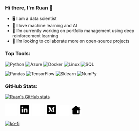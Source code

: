 ### Hi there, I'm Ruan 👋

- 🖥 I am a data scientist
- 🧠 I love machine learning and AI
- 🔭 I’m currently working on portfolio management using deep reinforcement learning
- 👯 I’m looking to collaborate more on open-source projects

### Top Tools:
![Python](https://img.shields.io/badge/-Python-000?&logo=Python&style=for-the-badge)
![Azure](https://img.shields.io/badge/-Azure-000?&logo=microsoftazure&style=for-the-badge)
![Docker](https://img.shields.io/badge/-Docker-000?&logo=Docker&style=for-the-badge)
![Linux](https://img.shields.io/badge/-Linux-000?&logo=Linux&style=for-the-badge)
![SQL](https://img.shields.io/badge/-SQL-000?&logo=mysql&style=for-the-badge)

![Pandas](https://img.shields.io/badge/-Pandas-000?&logo=pandas&style=for-the-badge)
![TensorFlow](https://img.shields.io/badge/-TensorFlow-000?&logo=TensorFlow&style=for-the-badge)
![Sklearn](https://img.shields.io/badge/-Sklearn-000?&logo=scikitlearn&style=for-the-badge)
![NumPy](https://img.shields.io/badge/-NumPy-000?&logo=numpy&style=for-the-badge)

### GitHub Stats:
[![Ruan's GitHub stats](https://github-readme-stats.vercel.app/api?username=ruankie&show_icons=true&theme=slateorange&count_private=true&include_all_commits=true)](https://github.com/anuraghazra/github-readme-stats)

[<img src='icons/linkedin-light.svg' alt='linkedin' height='40'>](https://www.linkedin.com/in/ruan-pretorius/#gh-dark-mode-only)
[<img src='icons/linkedin-dark.svg' alt='linkedin' height='40'>](https://www.linkedin.com/in/ruan-pretorius/#gh-light-mode-only)
[<img src='icons/medium-light.svg' alt='linkedin' height='40'>](https://medium.com/@ruankie#gh-dark-mode-only)
[<img src='icons/medium-dark.svg' alt='linkedin' height='40'>](https://medium.com/@ruankie#gh-light-mode-only)
[<img src='icons/home-light.svg' alt='linkedin' height='35'>](https://ruankie.github.io/#gh-dark-mode-only)
[<img src='icons/home-dark.svg' alt='linkedin' height='35'>](https://ruankie.github.io/#gh-light-mode-only)

[![ko-fi](https://ko-fi.com/img/githubbutton_sm.svg)](https://ko-fi.com/N4N6D8Q0K)

<!--
**ruankie/ruankie** is a ✨ _special_ ✨ repository because its `README.md` (this file) appears on your GitHub profile.

Here are some ideas to get you started:

- 🔭 I’m currently working on ...
- 🌱 I’m currently learning ...
- 👯 I’m looking to collaborate on ...
- 🤔 I’m looking for help with ...
- 💬 Ask me about ...
- 📫 How to reach me: ...
- 😄 Pronouns: ...
- ⚡ Fun fact: ...

Use these icons:
https://icons8.com/icon/set/social-media/ios-glyphs
save .svg with size 50x50
-->
